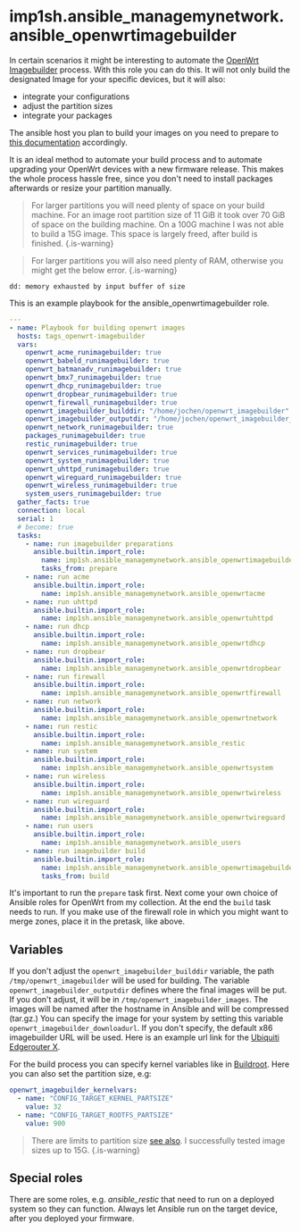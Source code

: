 # imp1sh.ansible_managemynetwork.ansible_openwrtimagebuilder
In certain scenarios it might be interesting to automate the [OpenWrt Imagebuilder](https://openwrt.org/docs/guide-user/additional-software/imagebuilder) process. With this role you can do this. It will not only build the designated Image for your specific devices, but it will also:

- integrate your configurations
- adjust the partition sizes
- integrate your packages

The ansible host you plan to build your images on you need to prepare to [this documentation](https://openwrt.org/docs/guide-user/additional-software/imagebuilder) accordingly.

It is an ideal method to automate your build process and to automate upgrading your OpenWrt devices with a new firmware release. This makes the whole process hassle free, since you don't need to install packages afterwards or resize your partition manually.

> For larger partitions you will need plenty of space on your build machine. For an image root partition size of 11 GiB it took over 70 GiB of space on the building machine. On a 100G machine I was not able to build a 15G image.
This space is largely freed, after build is finished.
{.is-warning}

> For larger partitions you will also need plenty of RAM, otherwise you might get the below error.
{.is-warning}

```
dd: memory exhausted by input buffer of size
```

This is an example playbook for the ansible_openwrtimagebuilder role.

```yaml
---
- name: Playbook for building openwrt images
  hosts: tags_openwrt-imagebuilder
  vars:
    openwrt_acme_runimagebuilder: true
    openwrt_babeld_runimagebuilder: true
    openwrt_batmanadv_runimagebuilder: true
    openwrt_bmx7_runimagebuilder: true
    openwrt_dhcp_runimagebuilder: true
    openwrt_dropbear_runimagebuilder: true
    openwrt_firewall_runimagebuilder: true
    openwrt_imagebuilder_builddir: "/home/jochen/openwrt_imagebuilder"
    openwrt_imagebuilder_outputdir: "/home/jochen/openwrt_imagebuilder_images"
    openwrt_network_runimagebuilder: true
    packages_runimagebuilder: true
    restic_runimagebuilder: true
    openwrt_services_runimagebuilder: true
    openwrt_system_runimagebuilder: true
    openwrt_uhttpd_runimagebuilder: true
    openwrt_wireguard_runimagebuilder: true
    openwrt_wireless_runimagebuilder: true
    system_users_runimagebuilder: true
  gather_facts: true
  connection: local
  serial: 1
  # become: true
  tasks:
    - name: run imagebuilder preparations
      ansible.builtin.import_role:
        name: imp1sh.ansible_managemynetwork.ansible_openwrtimagebuilder
        tasks_from: prepare
    - name: run acme
      ansible.builtin.import_role:
        name: imp1sh.ansible_managemynetwork.ansible_openwrtacme
    - name: run uhttpd
      ansible.builtin.import_role:
        name: imp1sh.ansible_managemynetwork.ansible_openwrtuhttpd
    - name: run dhcp
      ansible.builtin.import_role:
        name: imp1sh.ansible_managemynetwork.ansible_openwrtdhcp
    - name: run dropbear
      ansible.builtin.import_role:
        name: imp1sh.ansible_managemynetwork.ansible_openwrtdropbear
    - name: run firewall
      ansible.builtin.import_role:
        name: imp1sh.ansible_managemynetwork.ansible_openwrtfirewall
    - name: run network
      ansible.builtin.import_role:
        name: imp1sh.ansible_managemynetwork.ansible_openwrtnetwork
    - name: run restic
      ansible.builtin.import_role:
        name: imp1sh.ansible_managemynetwork.ansible_restic
    - name: run system
      ansible.builtin.import_role:
        name: imp1sh.ansible_managemynetwork.ansible_openwrtsystem
    - name: run wireless
      ansible.builtin.import_role:
        name: imp1sh.ansible_managemynetwork.ansible_openwrtwireless
    - name: run wireguard
      ansible.builtin.import_role:
        name: imp1sh.ansible_managemynetwork.ansible_openwrtwireguard
    - name: run users
      ansible.builtin.import_role:
        name: imp1sh.ansible_managemynetwork.ansible_users
    - name: run imagebuilder build
      ansible.builtin.import_role:
        name: imp1sh.ansible_managemynetwork.ansible_openwrtimagebuilder
        tasks_from: build
```

It's important to run the `prepare` task first. Next come your own choice of Ansible roles for OpenWrt from my collection. At the end the `build` task needs to run.
If you make use of the firewall role in which you might want to merge zones, place it in the pretask, like above.

## Variables

If you don't adjust the `openwrt_imagebuilder_builddir` variable, the path `/tmp/openwrt_imagebuilder` will be used for building. The variable `openwrt_imagebuilder_outputdir` defines where the final images will be put. If you don't adjust, it will be in `/tmp/openwrt_imagebuilder_images`. The images will be named after the hostname in Ansible and will be compressed (tar.gz.)
You can specify the image for your system by setting this variable `openwrt_imagebuilder_downloadurl`. If you don't specify, the default x86 imagebuilder URL will be used. Here is an example url link for the [Ubiquiti Edgerouter X](https://downloads.openwrt.org/releases/22.03.1/targets/ramips/mt7621/).

For the build process you can specify kernel variables like in [Buildroot](https://openwrt.org/de/doc/howto/buildroot.exigence). Here you can also set the partition size, e.g:
```yaml
openwrt_imagebuilder_kernelvars:
  - name: "CONFIG_TARGET_KERNEL_PARTSIZE"
    value: 32
  - name: "CONFIG_TARGET_ROOTFS_PARTSIZE"
    value: 900
```

> There are limits to partition size [see also](https://unix.stackexchange.com/questions/563203/what-is-the-maximum-value-for-the-bs-argument-of-dd). I successfully tested image sizes up to 15G.
{.is-warning}

## Special roles
There are some roles, e.g. *ansible_restic* that need to run on a deployed system so they can function. Always let Ansible run on the target device, after you deployed your firmware.
